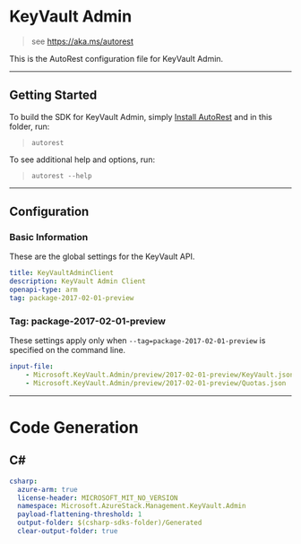 # KeyVault Admin

> see https://aka.ms/autorest

This is the AutoRest configuration file for KeyVault Admin.

---
## Getting Started
To build the SDK for KeyVault Admin, simply [Install AutoRest](https://aka.ms/autorest/install) and in this folder, run:

> `autorest`

To see additional help and options, run:

> `autorest --help`
---

## Configuration

### Basic Information
These are the global settings for the KeyVault API.

``` yaml
title: KeyVaultAdminClient
description: KeyVault Admin Client
openapi-type: arm
tag: package-2017-02-01-preview
```

### Tag: package-2017-02-01-preview

These settings apply only when `--tag=package-2017-02-01-preview` is specified on the command line.

``` yaml $(tag) == 'package-2017-02-01-preview'
input-file:
    - Microsoft.KeyVault.Admin/preview/2017-02-01-preview/KeyVault.json
    - Microsoft.KeyVault.Admin/preview/2017-02-01-preview/Quotas.json
```

---
# Code Generation

## C#

``` yaml $(csharp)
csharp:
  azure-arm: true
  license-header: MICROSOFT_MIT_NO_VERSION
  namespace: Microsoft.AzureStack.Management.KeyVault.Admin
  payload-flattening-threshold: 1
  output-folder: $(csharp-sdks-folder)/Generated
  clear-output-folder: true
```
